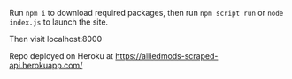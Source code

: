 Run `npm i` to download required packages, then run `npm script run` or `node index.js` to launch the site.

Then visit localhost:8000

Repo deployed on Heroku at https://alliedmods-scraped-api.herokuapp.com/
